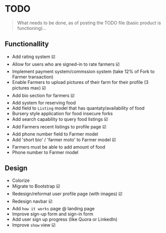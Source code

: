 # TODO

> What needs to be done, as of posting the TODO file (basic product is functioning)...

## Functionallity

* Add rating system  :ballot_box_with_check:
* Allow for users who are signed-in to rate farmers  :ballot_box_with_check:
* Implement payment system/commssion system (take 12% of Fork to Farmer transaction)
* Enable Farmers to upload pictures of their farm for their profile (3 pictures max) :ballot_box_with_check:
* Add bio section for farmers :ballot_box_with_check:
* Add system for reserving food
* Add field to `Listing` model that has quantaty/availability of food
* Bursery style application for food insecure forks
* Add search capability to query food listings :ballot_box_with_check:
* Add Farmers recent listings to profile page :ballot_box_with_check:
* Add phone number field to Farmer model
* Add 'short bio' / 'farmer moto' to Farmer model :ballot_box_with_check:
* Farmers must be able to add amount of food
* Phone number to Farmer model

## Design

* Colorize
* Migrate to Bootstrap  :ballot_box_with_check:
* Redesign/reformat user profile page (with images) :ballot_box_with_check:
* Redesign navbar :ballot_box_with_check:
* Add `how it works` page @ landing page
* Improve sign-up form and sign-in form
* Add user sign up progress (like Quora or LinkedIn)
* Improve `show` view :ballot_box_with_check:

